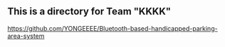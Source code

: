 ## This is a directory for Team "KKKK"

https://github.com/YONGEEEE/Bluetooth-based-handicapped-parking-area-system
